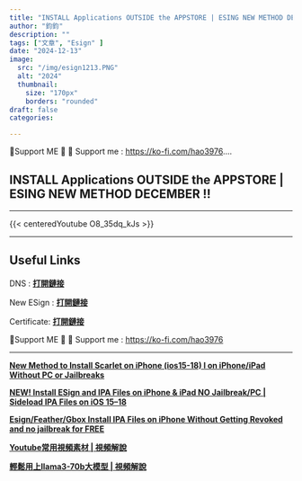 ```yaml
---
title: "INSTALL Applications OUTSIDE the APPSTORE | ESING NEW METHOD DECEMBER !!️"
author: "鈞鈞"
description: ""
tags: ["文章", "Esign" ]
date: "2024-12-13"
image:
  src: "/img/esign1213.PNG"
  alt: "2024"
  thumbnail:
    size: "170px"
    borders: "rounded"
draft: false
categories:

---
```


🤝Support ME 🤝
💸 Support me : https://ko-fi.com/hao3976....
<!--more-->

## **INSTALL Applications OUTSIDE the APPSTORE | ESING NEW METHOD DECEMBER !!️**

---
{{< centeredYoutube O8_35dq_kJs >}}


---

## **Useful Links**

DNS :
**[打開鏈接](https://www.mediafire.com/file/tj89hirqfb81g80/flux-anti.mobileconfig/file)**

New ESign :
**[打開鏈接](https://sign.applep12.com/Install/675b61bc-e2b1-8a01-00bd-3fd0032789ed)**

Certificate:
**[打開鏈接](https://www.mediafire.com/file/sivjzx5zhgno946/China+Mobile+Group+Shandong+Co.,+Ltd.zip/file)**

🤝Support ME 🤝
💸 Support me : https://ko-fi.com/hao3976

---

**[New Method to Install Scarlet on iPhone (ios15-18) I on iPhone/iPad Without PC or Jailbreaks](https://jiun8631.vercel.app/post/scarlet/)**

**[NEW! Install ESign and IPA Files on iPhone & iPad NO Jailbreak/PC | Sideload IPA Files on iOS 15–18](https://jiun8631.vercel.app/post/esign/)**

**[Esign/Feather/Gbox Install IPA Files on iPhone Without Getting Revoked and no jailbreak for FREE](https://jiun8631.vercel.app/post/esign_feather_gbox/)**

**[Youtube常用視頻素材 | 視頻解說](https://jiun8631.vercel.app/post/shine_vidoe/)**

**[輕鬆用上llama3-70b大模型 | 視頻解說](https://jiun8631.vercel.app/post/llama3_vidoe/)**